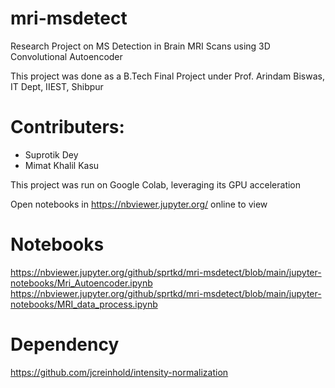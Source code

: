 # mri-msdetect
Research Project on MS Detection in Brain MRI Scans using 3D Convolutional Autoencoder

This project was done as a B.Tech Final Project under Prof. Arindam Biswas, IT Dept, IIEST, Shibpur

# Contributers:
* Suprotik Dey
* Mimat Khalil Kasu

This project was run on Google Colab, leveraging its GPU acceleration

Open notebooks in https://nbviewer.jupyter.org/ online to view

# Notebooks
https://nbviewer.jupyter.org/github/sprtkd/mri-msdetect/blob/main/jupyter-notebooks/Mri_Autoencoder.ipynb
https://nbviewer.jupyter.org/github/sprtkd/mri-msdetect/blob/main/jupyter-notebooks/MRI_data_process.ipynb

# Dependency
https://github.com/jcreinhold/intensity-normalization
